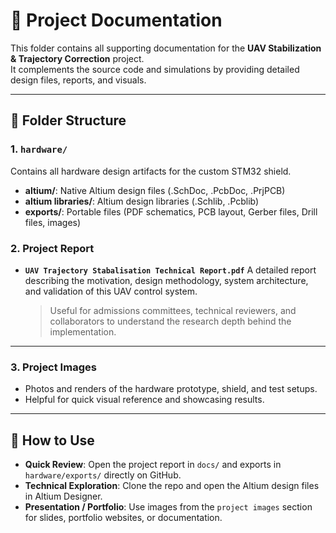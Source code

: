 # 📑 Project Documentation

This folder contains all supporting documentation for the **UAV Stabilization & Trajectory Correction** project.  
It complements the source code and simulations by providing detailed design files, reports, and visuals.

---

## 📂 Folder Structure

### 1. `hardware/`
Contains all hardware design artifacts for the custom STM32 shield.

- **altium/**: Native Altium design files (.SchDoc, .PcbDoc, .PrjPCB)
- **altium libraries/**: Altium design libraries (.Schlib, .Pcblib)
- **exports/**: Portable files (PDF schematics, PCB layout, Gerber files, Drill files, images)

### 2. Project Report
- **`UAV Trajectory Stabalisation Technical Report.pdf`**
  A detailed report describing the motivation, design methodology, system architecture, and validation of this UAV control system.  
  > Useful for admissions committees, technical reviewers, and collaborators to understand the research depth behind the implementation.

---

### 3. Project Images
- Photos and renders of the hardware prototype, shield, and test setups.  
- Helpful for quick visual reference and showcasing results.  

---

## 📖 How to Use

- **Quick Review**: Open the project report in `docs/` and exports in `hardware/exports/` directly on GitHub.  
- **Technical Exploration**: Clone the repo and open the Altium design files in Altium Designer.  
- **Presentation / Portfolio**: Use images from the `project images` section for slides, portfolio websites, or documentation.  
